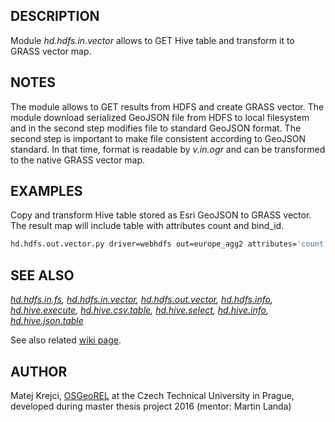## DESCRIPTION

Module *hd.hdfs.in.vector* allows to GET Hive table and transform it to
GRASS vector map.

## NOTES

The module allows to GET results from HDFS and create GRASS vector. The
module download serialized GeoJSON file from HDFS to local filesystem
and in the second step modifies file to standard GeoJSON format. The
second step is important to make file consistent according to GeoJSON
standard. In that time, format is readable by *v.in.ogr* and can be
transformed to the native GRASS vector map.

## EXAMPLES

Copy and transform Hive table stored as Esri GeoJSON to GRASS vector.
The result map will include table with attributes count and bind\_id.

```sh
hd.hdfs.out.vector.py driver=webhdfs out=europe_agg2 attributes='count int,bin_id int' hdfs=/user/hive/warehouse/europe_agg1
```

## SEE ALSO

*[hd.hdfs.in.fs](hd.hdfs.in.fs.md),
[hd.hdfs.in.vector](hd.hdfs.in.vector.md),
[hd.hdfs.out.vector](hd.hdfs.out.vector.md),
[hd.hdfs.info](hd.hdfs.info.md), [hd.hive.execute](hd.hive.execute.md),
[hd.hive.csv.table](hd.hive.csv.table.md),
[hd.hive.select](hd.hive.select.md), [hd.hive.info](hd.hive.info.md),
[hd.hive.json.table](hd.hive.json.table.md)*

See also related [wiki page](https://grasswiki.osgeo.org/wiki/).

## AUTHOR

Matej Krejci, [OSGeoREL](https://geo.fsv.cvut.cz/gwiki/osgeorel) at the
Czech Technical University in Prague, developed during master thesis
project 2016 (mentor: Martin Landa)
